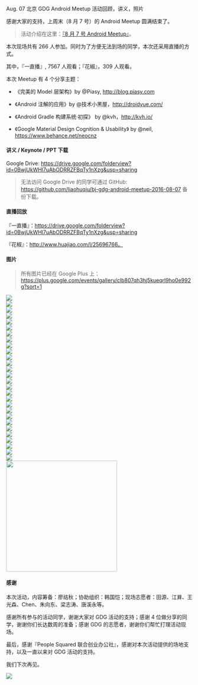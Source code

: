 Aug. 07 北京 GDG Android Meetup 活动回顾，讲义，照片

感谢大家的支持，上周末（8 月 7 号）的 Android Meetup 圆满结束了。

> 活动介绍在这里：[『8 月 7 号 Android Meetup』](http://mp.weixin.qq.com/s?__biz=MzA5MDg3MjczMg==&mid=2652003538&idx=1&sn=ca09fb0ad549a60ade39d2db53ae5105&scene=0#wechat_redirect)。

本次现场共有 266 人参加。同时为了方便无法到场的同学，本次还采用直播的方式。

其中，『一直播』, 7567 人观看；『花椒』，309 人观看。

本次 Meetup 有 4 个分享主题：

*   《完美的 Model 层架构》by @Piasy, http://blog.piasy.com

*   《Android 注解的应用》by @技术小黑屋，http://droidyue.com/

*   《Android Gradle 构建系统·初探》 by @kvh，http://kvh.io/

*   《Google Material Design Cognition & Usability》 by @neil, https://www.behance.net/neocnz

#### 讲义 / Keynote / PPT 下载

Google Drive: https://drive.google.com/folderview?id=0BwjUkWHl7uAbODRRZFBqTy1nXzg&usp=sharing

> 无法访问 Google Drive 的同学可通过 GitHub: https://github.com/liaohuqiu/bj-gdg-android-meetup-2016-08-07 备份下载。

#### 直播回放

『一直播』：https://drive.google.com/folderview?id=0BwjUkWHl7uAbODRRZFBqTy1nXzg&usp=sharing

『花椒』：http://www.huajiao.com/l/25696766。

#### 图片

>   所有图片已经在 Google Plus 上：https://plus.google.com/events/gallery/clb807qh3hj5kueqrl9ho0e992g?sort=1


<div><img src='https://raw.githubusercontent.com/liaohuqiu/bj-gdg-android-meetup-2016-08-07/master/gdg-images/00_00.JPG'/></div>
<div><img src='https://raw.githubusercontent.com/liaohuqiu/bj-gdg-android-meetup-2016-08-07/master/gdg-images/00_01.JPG'/></div>
<div><img src='https://raw.githubusercontent.com/liaohuqiu/bj-gdg-android-meetup-2016-08-07/master/gdg-images/00_02.JPG'/></div>
<div><img src='https://raw.githubusercontent.com/liaohuqiu/bj-gdg-android-meetup-2016-08-07/master/gdg-images/01_01.JPG'/></div>
<div><img src='https://raw.githubusercontent.com/liaohuqiu/bj-gdg-android-meetup-2016-08-07/master/gdg-images/01_02.JPG'/></div>
<div><img src='https://raw.githubusercontent.com/liaohuqiu/bj-gdg-android-meetup-2016-08-07/master/gdg-images/01_03.JPG'/></div>
<div><img src='https://raw.githubusercontent.com/liaohuqiu/bj-gdg-android-meetup-2016-08-07/master/gdg-images/01_04.JPG'/></div>
<div><img src='https://raw.githubusercontent.com/liaohuqiu/bj-gdg-android-meetup-2016-08-07/master/gdg-images/01_05.JPG'/></div>
<div><img src='https://raw.githubusercontent.com/liaohuqiu/bj-gdg-android-meetup-2016-08-07/master/gdg-images/01_06.JPG'/></div>

<div><img src='https://raw.githubusercontent.com/liaohuqiu/bj-gdg-android-meetup-2016-08-07/master/gdg-images/02_00.png'/></div>
<div><img src='https://raw.githubusercontent.com/liaohuqiu/bj-gdg-android-meetup-2016-08-07/master/gdg-images/02_01.JPG'/></div>
<div><img src='https://raw.githubusercontent.com/liaohuqiu/bj-gdg-android-meetup-2016-08-07/master/gdg-images/02_02.JPG'/></div>
<div><img src='https://raw.githubusercontent.com/liaohuqiu/bj-gdg-android-meetup-2016-08-07/master/gdg-images/02_03.jpg'/></div>

<div><img src='https://raw.githubusercontent.com/liaohuqiu/bj-gdg-android-meetup-2016-08-07/master/gdg-images/03_01.JPG'/></div>
<div><img src='https://raw.githubusercontent.com/liaohuqiu/bj-gdg-android-meetup-2016-08-07/master/gdg-images/03_02.JPG'/></div>
<div><img src='https://raw.githubusercontent.com/liaohuqiu/bj-gdg-android-meetup-2016-08-07/master/gdg-images/03_03.JPG'/></div>
<div><img src='https://raw.githubusercontent.com/liaohuqiu/bj-gdg-android-meetup-2016-08-07/master/gdg-images/03_04.JPG'/></div>
<div><img src='https://raw.githubusercontent.com/liaohuqiu/bj-gdg-android-meetup-2016-08-07/master/gdg-images/03_05.JPG'/></div>

<div><img src='https://raw.githubusercontent.com/liaohuqiu/bj-gdg-android-meetup-2016-08-07/master/gdg-images/04_00.png'/></div>
<div><img src='https://raw.githubusercontent.com/liaohuqiu/bj-gdg-android-meetup-2016-08-07/master/gdg-images/04_01.JPG'/></div>
<div><img src='https://raw.githubusercontent.com/liaohuqiu/bj-gdg-android-meetup-2016-08-07/master/gdg-images/04_02.JPG'/></div>
<div><img src='https://raw.githubusercontent.com/liaohuqiu/bj-gdg-android-meetup-2016-08-07/master/gdg-images/04_03.JPG'/></div>

<div><img src='https://raw.githubusercontent.com/liaohuqiu/bj-gdg-android-meetup-2016-08-07/master/gdg-images/05_00.png'/></div>
<div><img src='https://raw.githubusercontent.com/liaohuqiu/bj-gdg-android-meetup-2016-08-07/master/gdg-images/05_01.JPG'/></div>
<div><img src='https://raw.githubusercontent.com/liaohuqiu/bj-gdg-android-meetup-2016-08-07/master/gdg-images/05_02.JPG'/></div>
<div><img src='https://raw.githubusercontent.com/liaohuqiu/bj-gdg-android-meetup-2016-08-07/master/gdg-images/05_03.JPG'/></div>
<div><img src='https://raw.githubusercontent.com/liaohuqiu/bj-gdg-android-meetup-2016-08-07/master/gdg-images/05_04.JPG'/></div>
<div><img src='https://raw.githubusercontent.com/liaohuqiu/bj-gdg-android-meetup-2016-08-07/master/gdg-images/05_05.JPG'/></div>

<div><img src='https://raw.githubusercontent.com/liaohuqiu/bj-gdg-android-meetup-2016-08-07/master/gdg-images/06_01.JPG' width='300px'/></div>

#### 感谢

本次活动，内容筹备：廖祜秋；协助组织：韩国恺；现场志愿者：田源、江昪、王光森、Chen、朱向东、梁志涛、唐溪永等。

感谢所有参与的活动同学，谢谢大家对 GDG 活动的支持；感谢 4 位做分享的同学，谢谢你们长达数周的准备；感谢 GDG 的志愿者，谢谢你们帮忙打理活动现场。

最后，感谢『People Squared 联合创业办公社』，感谢对本次活动提供的场地支持，以及一直以来对 GDG 活动的支持。

我们下次再见。

<div><img src='https://raw.githubusercontent.com/liaohuqiu/bj-gdg-android-meetup-2016-08-07/master/gdg-images/06_02.JPG'/></div>
